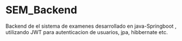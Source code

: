 ﻿# SEM_Backend
Backend de el sistema de examenes desarrollado en java-Springboot , utilizando JWT para autenticacion de usuarios, jpa, hibbernate etc.
